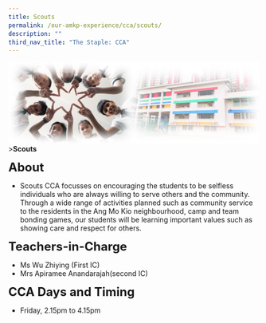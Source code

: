 ```yaml
---
title: Scouts
permalink: /our-amkp-experience/cca/scouts/
description: ""
third_nav_title: "The Staple: CCA"
---
```

![Sub-banner](/images/sub%20banner.jpg)
&gt;**Scouts**

**<font size="5">About</font>**

* Scouts CCA focusses on encouraging the students to be selfless individuals who are always willing to serve others and the community. Through a wide range of activities planned such as community service to the residents in the Ang Mo Kio neighbourhood, camp and team bonding games, our students will be learning important values such as showing care and respect for others.

**<font size="5">   Teachers-in-Charge</font>**
* Ms Wu Zhiying (First IC)
* Mrs Apiramee Anandarajah(second IC)

**<font size="5">   CCA Days and Timing</font>**
* Friday, 2.15pm to 4.15pm